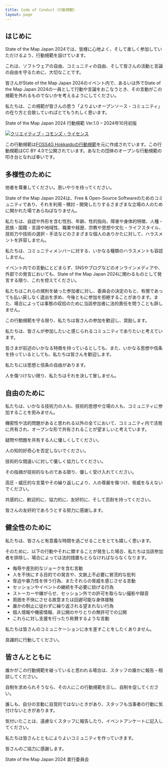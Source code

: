 ```yaml
---
title: Code of Conduct（行動規範）
layout: page
---
```


## はじめに

State of the Map Japan 2024では、皆様に心地よく、そして楽しく参加していただけるよう、行動規範を設けています。

これは、ソフトウェアの自由、コミュニティの自由、そして皆さんの活動と言論の自由を守るために、大切なことです。

皆さんがState of the Map Japan 2024のイベント内で、あるいは外でState of the Map Japan 2024の一員として行動や言論をおこなうとき、その言動がこの規範を外れるものでないかを考えるようにしてください。

私たちは、この規範が皆さんの思う「よりよいオープンソース・コミュニティ」の在り方と合致していればとてもうれしく思います。

<aside class="coc_publishing mt-4 mb-5 mx-auto">
<p>State of the Map Japan 2024 行動規範 Ver.1.0 – 2024年10月初版</p>
<a href="http://creativecommons.org/licenses/by/4.0/" rel="license"><img style="border-width: 0; border-radius: 0; width: auto; height: auto;" src="https://i.creativecommons.org/l/by/4.0/88x31.png" alt="クリエイティブ・コモンズ・ライセンス" /></a>
<p>この行動規範は<a href="https://foss4g.hokkaido.jp/code-of-conduct/">FOSS4G Hokkaidoの行動規範</a>を元に作成されています。この行動規範はCC BY 4.0で公開されています。あなたの団体のオープンな行動規範の叩き台となれば幸いです。</p>
</aside>

## 多様性のために

他者を尊重してください。思いやりを持ってください。

State of the Map Japan 2024は、Free & Open-Source Softwareのためのコミュニティであり、それを利用・検討・開発したりするさまざまな立場の人のために開かれた場であらねばなりません。



私たちは、自認や外形を含む性別、年齢、性的指向、障害や身体的特徴、人種・民族・国籍・言語や地域性、職業や経歴、宗教や思想や文化・ライフスタイル、技術力や技術の選択・手法などのさまざまな個人のありかたに対して、ハラスメントを許容しません。

私たちは、コミュニティメンバーに対する、いかなる種類のハラスメントも容認しません。

イベント内での言動にとどまらず、SNSやブログなどのオンラインメディアや、外部での発言においても、State of the Map Japan 2024に関わるものとして発言する限り、これを控えてください。

私たちはこれらの規則を破った参加者に対し、委員会の決定のもと、有償であっても払い戻しなく退出を求め、今後ともに参加を拒絶することがあります。また、場合によっては事態の収拾のために当該参加者に法的責任を問うことも辞しません。



この行動規範を守る限り、私たちは皆さんの参加を歓迎し、奨励します。

私たちは、皆さんが参加したいと感じられるコミュニティでありたいと考えています。

皆さまが前述のいかなる特徴を持っているとしても、また、いかなる思想や信条を持っているとしても、私たちは皆さんを歓迎します。



私たちには思想と信条の自由があります。

人を傷つけない限り、私たちはそれを決して冒しません。

## 自由のために

私たちは、いかなる技術力の人も、技術的思想や立場の人も、コミュニティに参加することを拒みません。

機密性や法的問題があると思われる以外の全てにおいて、コミュニティ内で活発に共有され、オープンな形で共有されることが望ましいと考えています。



疑問や問題を共有する人に優しくしてください。

人の知的好奇心を否定しないでください。

技術的な間違いに対して優しく協力してください。

その指摘が技術的なものである限り、優しく受け入れてください。

高圧・威圧的な言葉やその繰り返しにより、人の尊厳を傷つけ、脅威を与えないでください。

共感的に、歓迎的に、協力的に、友好的に、そして忍耐を持ってください。



皆さんの友好的であろうとする努力に感謝します。

## 健全性のために

私たちは、皆さんと有意義な時間を過ごせることをとても嬉しく思います。

そのために、以下の行動やそれに類することが発生した場合、私たちは当該参加者を排除し、場合によっては法的措置もとらなければならなくなります。

- 侮辱や差別的なジョークを含む言動
- 人を不快にする目的での発言や、文脈上不必要に冒涜的な批判
- 脅迫や暴力性を伴う行為、またそれらの脅威を感じさせる言動
- セッションやイベントの継続を不必要に妨げる行為
- ストーカーや嫌がらせ、セッション外での許可を取らない撮影や録音
- 周囲を不快にさせる故意または回避可能な身体接触
- 誰かの制止に従わずに繰り返される望まれない行為
- 個人情報や機密情報、非公開のやりとりの無許可での公開
- これらに対し支援を行ったり称賛するような言動



私たちは皆さんのコミュニケーションに水を差すことをしたくありません。

良識的に行動してください。

## 皆さんとともに

誰かがこの行動規範を破っていると思われる場合は、スタッフの誰かに報告・相談してください。

自制を求められそうなら、その人にこの行動規範を示し、自制を促してください。

誰しも、自分の言動に自覚的ではないときがあり、スタッフも当事者の行動に気付けないときがあります。

気付いたことは、遠慮なくスタッフに報告したり、イベントアンケートに記入してください。

私たちは皆さんとともによりよいコミュニティを作っていきます。



皆さんのご協力に感謝します。

<p class="text-end mt-4">State of the Map Japan 2024 実行委員会</p>
